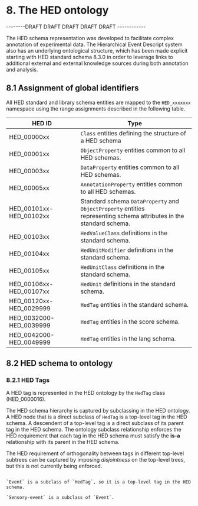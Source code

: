 # 8. The HED ontology

--------DRAFT DRAFT DRAFT DRAFT DRAFT ------------

The HED schema representation was developed to facilitate complex annotation of experimental data.
The Hierarchical Event Descript system also has an underlying ontological structure, 
which has been made explicit starting with HED standard schema 8.3.0 in order to
leverage links to additional external and external knowledge sources
during both annotation and analysis.


## 8.1 Assignment of global identifiers

All HED standard and library schema entities are mapped to the `HED_xxxxxxx` namespace
using the range assignments described in the following table.

| HED ID |  Type |
| ------ | ----- | 
| HED_00000xx | `Class` entities defining the structure of a HED schema  |
| HED_00001xx | `ObjectProperty` entities common to all HED schemas.|
| HED_00003xx | `DataProperty` entities common to all HED schemas. |  
| HED_00005xx | `AnnotationProperty` entities common to all HED schemas. |
| HED_00101xx-HED_00102xx | Standard schema `DataProperty` and `ObjectProperty` entities<br/>representing schema attributes in the standard schema. |
| HED_00103xx | `HedValueClass` definitions in the standard schema. |
| HED_00104xx | `HedUnitModifier` definitions in the standard schema. |
| HED_00105xx | `HedUnitClass` definitions in the standard schema. |
| HED_00106xx-HED_00107xx  | `HedUnit` definitions in the standard schema. |
| HED_00120xx-HED_0029999  | `HedTag` entities in the standard schema. |
| HED_0032000-HED_0039999  | `HedTag` entities in the score schema. |
| HED_0042000-HED_0049999  | `HedTag` entities in the lang schema. |

 

## 8.2 HED schema to ontology

### 8.2.1 HED Tags

A HED tag is represented in the HED ontology by the `HedTag` class (HED_0000016).

The HED schema hierarchy is captured by subclassing in the HED ontology.
A HED node that is a direct subclass of `HedTag` is a top-level tag in the HED schema.
A descendent of a top-level tag is a direct subclass of its parent tag in the HED schema.
The ontology subclass relationship enforces the HED requirement that each tag in the
HED schema must satisfy the **is-a** relationship with its parent in the HED schema.

The HED requirement of orthogonality between tags in different top-level subtrees 
can be captured by imposing *disjointness* on the top-level trees,
but this is not currently being enforced.

````{admonition} **Example** Ontology subclass relationships capture HED schema structure.

`Event` is a subclass of `HedTag`, so it is a top-level tag in the HED schema. 

`Sensory-event` is a subclass of `Event`.

````
